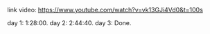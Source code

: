 link video: https://www.youtube.com/watch?v=vk13GJi4Vd0&t=100s


day 1:   1:28:00.
day 2:   2:44:40.
day 3:   Done.